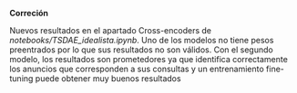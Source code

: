 **Correción**

Nuevos resultados en el apartado Cross-encoders de *notebooks/TSDAE_idealista.ipynb*. Uno de los modelos no tiene pesos preentrados por lo que sus resultados no son válidos. Con el segundo modelo, los resultados son prometedores ya que identifica correctamente los anuncios que corresponden a sus consultas y un entrenamiento fine-tuning puede obtener muy buenos resultados